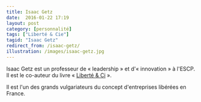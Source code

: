```yaml
---
title: Isaac Getz
date:  2016-01-22 17:19
layout: post
category: [personnalité]
tags: ["Liberté & Cie"]
tagid: "Isaac Getz"
redirect_from: /isaac-getz/
illustration: /images/isaac-getz.jpg
---
```


Isaac Getz est un professeur de « leadership » et d'« innovation » à l'ESCP. Il est le co-auteur du livre « [Liberté & Ci](/livre/2016/01/18/liberte-et-compagnie-isaac-getz/) ».

Il est l'un des grands vulgariateurs du concept d'entreprises libérées en France.
